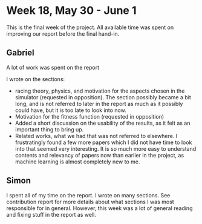 # Week 18, May 30 - June 1
This is the final week of the project. All available time was spent on improving our report before the final hand-in.

## Gabriel
A lot of work was spent on the report

I wrote on the sections: 
- racing theory, physics, and motivation for the aspects chosen in the simulator (requested in opposition). The section possibly became a bit long, and is not referred to later in the report as much as it possibly could have, but it is too late to look into now.
- Motivation for the fitness function (requested in opposition)
- Added a short discussion on the usability of the results, as it felt as an important thing to bring up.
- Related works, what we had that was not referred to elsewhere. I frustratingly found a few more papers which I did not have time to look into that seemed very interesting. It is so much more easy to understand contents and relevancy of papers now than earlier in the project, as machine learning is almost completely new to me.

## Simon
I spent all of my time on the report. I wrote on many sections. See contribution report for more details about what sections I was most responsible for in general. However, this week was a lot of general reading and fixing stuff in the report as well.

